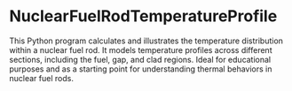 # NuclearFuelRodTemperatureProfile
This Python program calculates and illustrates the temperature distribution within a nuclear fuel rod. It models temperature profiles across different sections, including the fuel, gap, and clad regions. Ideal for educational purposes and as a starting point for understanding thermal behaviors in nuclear fuel rods.
